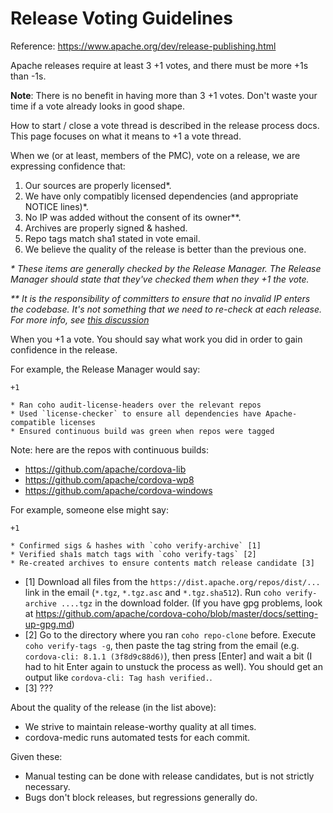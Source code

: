 <!--
#
# Licensed to the Apache Software Foundation (ASF) under one
# or more contributor license agreements.  See the NOTICE file
# distributed with this work for additional information
# regarding copyright ownership.  The ASF licenses this file
# to you under the Apache License, Version 2.0 (the
# "License"); you may not use this file except in compliance
# with the License.  You may obtain a copy of the License at
#
# http://www.apache.org/licenses/LICENSE-2.0
#
# Unless required by applicable law or agreed to in writing,
# software distributed under the License is distributed on an
# "AS IS" BASIS, WITHOUT WARRANTIES OR CONDITIONS OF ANY
#  KIND, either express or implied.  See the License for the
# specific language governing permissions and limitations
# under the License.
#
-->

# Release Voting Guidelines

Reference: https://www.apache.org/dev/release-publishing.html

Apache releases require at least 3 +1 votes, and there must be more +1s than -1s.

**Note**: There is no benefit in having more than 3 +1 votes. Don't waste your time if a vote already looks in good shape.

How to start / close a vote thread is described in the release process docs.
This page focuses on what it means to +1 a vote thread.

When we (or at least, members of the PMC), vote on a release, we
are expressing confidence that:

1. Our sources are properly licensed*.
1. We have only compatibly licensed dependencies (and appropriate NOTICE lines)*.
1. No IP was added without the consent of its owner**.
1. Archives are properly signed & hashed.
1. Repo tags match sha1 stated in vote email.
1. We believe the quality of the release is better than the previous one.

_* These items are generally checked by the Release Manager.
The Release Manager should state that they've checked them when they +1 the vote._

_** It is the responsibility of committers to ensure that no
invalid IP enters the codebase. It's not something that we need to re-check
at each release. For more info, see [this discussion](http://markmail.org/thread/7gqwzrdie46f4qtx)_

When you +1 a vote. You should say what work you did in order to gain confidence in the release.

For example, the Release Manager would say:

    +1

    * Ran coho audit-license-headers over the relevant repos
    * Used `license-checker` to ensure all dependencies have Apache-compatible licenses
    * Ensured continuous build was green when repos were tagged

Note: here are the repos with continuous builds:

  * https://github.com/apache/cordova-lib
  * https://github.com/apache/cordova-wp8
  * https://github.com/apache/cordova-windows

For example, someone else might say:

    +1

    * Confirmed sigs & hashes with `coho verify-archive` [1]
    * Verified sha1s match tags with `coho verify-tags` [2]
    * Re-created archives to ensure contents match release candidate [3]

- [1] Download all files from the `https://dist.apache.org/repos/dist/...` link in the email (`*.tgz`, `*.tgz.asc` and `*.tgz.sha512`). Run `coho verify-archive ....tgz` in the download folder. (If you have gpg problems, look at https://github.com/apache/cordova-coho/blob/master/docs/setting-up-gpg.md)
- [2] Go to the directory where you ran `coho repo-clone` before. Execute `coho verify-tags -g`, then paste the tag string from the email (e.g. `cordova-cli: 8.1.1 (3f8d9c88d6)`), then press [Enter] and wait a bit (I had to hit Enter again to unstuck the process as well). You should get an output like `cordova-cli: Tag hash verified.`.
- [3] ???

About the quality of the release (in the list above):
  - We strive to maintain release-worthy quality at all times.
  - cordova-medic runs automated tests for each commit.

Given these:
  - Manual testing can be done with release candidates, but is not strictly necessary.
  - Bugs don't block releases, but regressions generally do.

